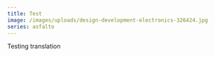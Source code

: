 ```yaml
---
title: Test
image: /images/uploads/design-development-electronics-326424.jpg
series: asfalto
---
```

Testing translation

